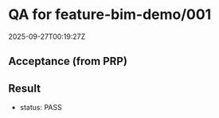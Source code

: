 # QA for feature-bim-demo/001
2025-09-27T00:19:27Z
## Acceptance (from PRP)
## Result
- status: PASS
